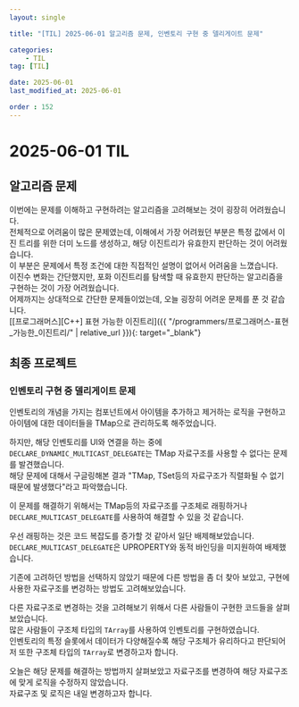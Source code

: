 ```yaml
---
layout: single

title: "[TIL] 2025-06-01 알고리즘 문제, 인벤토리 구현 중 델리게이트 문제"

categories:
    - TIL
tag: [TIL]

date: 2025-06-01
last_modified_at: 2025-06-01

order : 152
---
```


# 2025-06-01 TIL

## 알고리즘 문제

이번에는 문제를 이해하고 구현하려는 알고리즘을 고려해보는 것이 굉장히 어려웠습니다.  
전체적으로 어려움이 많은 문제였는데, 이해에서 가장 어려웠던 부분은 특정 값에서 이진 트리를 위한 더미 노드를 생성하고, 해당 이진트리가 유효한지 판단하는 것이 어려웠습니다.  
이 부분은 문제에서 특정 조건에 대한 직접적인 설명이 없어서 어려움을 느꼈습니다.  
이진수 변화는 간단했지만, 포화 이진트리를 탐색할 때 유효한지 판단하는 알고리즘을 구현하는 것이 가장 어려웠습니다.  
어제까지는 상대적으로 간단한 문제들이었는데, 오늘 굉장히 어려운 문제를 푼 것 같습니다.  
[[프로그래머스][C++] 표현 가능한 이진트리]({{ "/programmers/프로그래머스-표현_가능한_이진트리/" | relative_url }}){: target="_blank"}

## 최종 프로젝트

### 인벤토리 구현 중 델리게이트 문제

인벤토리의 개념을 가지는 컴포넌트에서 아이템을 추가하고 제거하는 로직을 구현하고 아이템에 대한 데이터들을 TMap으로 관리하도록 해주었습니다.

하지만, 해당 인벤토리를 UI와 연결을 하는 중에 `DECLARE_DYNAMIC_MULTICAST_DELEGATE`는 TMap 자료구조를 사용할 수 없다는 문제를 발견했습니다.  
해당 문제에 대해서 구글링해본 결과 "TMap, TSet등의 자료구조가 직렬화될 수 없기 때문에 발생했다"라고 파악했습니다.

이 문제를 해결하기 위해서는 TMap등의 자료구조를 구조체로 래핑하거나 `DECLARE_MULTICAST_DELEGATE`를 사용하여 해결할 수 있을 것 같습니다.

우선 래핑하는 것은 코드 복잡도를 증가할 것 같아서 일단 배제해보았습니다.  
`DECLARE_MULTICAST_DELEGATE`은 UPROPERTY와 동적 바인딩을 미지원하여 배제했습니다.

기존에 고려하던 방법을 선택하지 않았기 때문에 다른 방법을 좀 더 찾아 보았고, 구현에 사용한 자료구조를 변겅하는 방법도 고려해보았습니다.

다른 자료구조로 변경하는 것을 고려해보기 위해서 다른 사람들이 구현한 코드들을 살펴보았습니다.  
많은 사람들이 구조체 타입의 `TArray`를 사용하여 인벤토리를 구현하였습니다.  
인벤토리의 특정 슬롯에서 데이터가 다양해질수록 해당 구조체가 유리하다고 판단되어 저 또한 구조체 타입의 `TArray`로 변경하고자 합니다.

오늘은 해당 문제를 해결하는 방법까지 살펴보았고 자료구조를 변경하여 해당 자료구조에 맞게 로직을 수정하지 않았습니다.  
자료구조 및 로직은 내일 변경하고자 합니다.